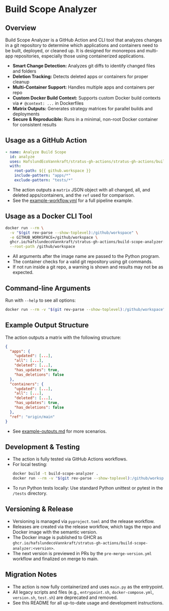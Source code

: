 # Build Scope Analyzer

## Overview

Build Scope Analyzer is a GitHub Action and CLI tool that analyzes changes in a git repository to determine which applications and containers need to be built, deployed, or cleaned up. It is designed for monorepos and multi-app repositories, especially those using containerized applications.

- **Smart Change Detection:** Analyzes git diffs to identify changed files and folders
- **Deletion Tracking:** Detects deleted apps or containers for proper cleanup
- **Multi-Container Support:** Handles multiple apps and containers per repo
- **Custom Docker Build Context:** Supports custom Docker build contexts via `# @context: ...` in Dockerfiles
- **Matrix Outputs:** Generates strategy matrices for parallel builds and deployments
- **Secure & Reproducible:** Runs in a minimal, non-root Docker container for consistent results

## Usage as a GitHub Action

```yaml
- name: Analyze Build Scope
  id: analyze
  uses: HafslundEcoVannkraft/stratus-gh-actions/stratus-gh-actions/build-scope-analyzer@vX.Y.Z
  with:
    root-path: ${{ github.workspace }}
    include-pattern: "apps/*"
    exclude-pattern: "tests/*"
```

- The action outputs a `matrix` JSON object with all changed, all, and deleted apps/containers, and the `ref` used for comparison.
- See the [example-workflow.yml](./example-workflow.yml) for a full pipeline example.

## Usage as a Docker CLI Tool

```bash
docker run --rm \
  -v "$(git rev-parse --show-toplevel):/github/workspace" \
  -e GITHUB_WORKSPACE=/github/workspace \
  ghcr.io/hafslundecoVannkraft/stratus-gh-actions/build-scope-analyzer:latest \
  --root-path /github/workspace
```

- All arguments after the image name are passed to the Python program.
- The container checks for a valid git repository using git commands.
- If not run inside a git repo, a warning is shown and results may not be as expected.

## Command-line Arguments

Run with `--help` to see all options:

```bash
docker run --rm -v "$(git rev-parse --show-toplevel):/github/workspace" -e GITHUB_WORKSPACE=/github/workspace build-scope-analyzer --help
```

## Example Output Structure

The action outputs a matrix with the following structure:

```json
{
  "apps": {
    "updated": [...],
    "all": [...],
    "deleted": [...],
    "has_updates": true,
    "has_deletions": false
  },
  "containers": {
    "updated": [...],
    "all": [...],
    "deleted": [...],
    "has_updates": true,
    "has_deletions": false
  },
  "ref": "origin/main"
}
```

- See [example-outputs.md](./example-outputs.md) for more scenarios.

## Development & Testing

- The action is fully tested via GitHub Actions workflows.
- For local testing:
  ```bash
  docker build -t build-scope-analyzer .
  docker run --rm -v "$(git rev-parse --show-toplevel):/github/workspace" -e GITHUB_WORKSPACE=/github/workspace build-scope-analyzer --root-path /github/workspace
  ```
- To run Python tests locally:
  Use standard Python unittest or pytest in the `/tests` directory.

## Versioning & Release

- Versioning is managed via `pyproject.toml` and the release workflow.
- Releases are created via the release workflow, which tags the repo and Docker image with the semantic version.
- The Docker image is published to GHCR as `ghcr.io/hafslundecoVannkraft/stratus-gh-actions/build-scope-analyzer:<version>`.
- The next version is previewed in PRs by the `pre-merge-version.yml` workflow and finalized on merge to main.

## Migration Notes

- The action is now fully containerized and uses `main.py` as the entrypoint.
- All legacy scripts and files (e.g., `entrypoint.sh`, `docker-compose.yml`, `version.sh`, `test.sh`) are deprecated and removed.
- See this README for all up-to-date usage and development instructions.

